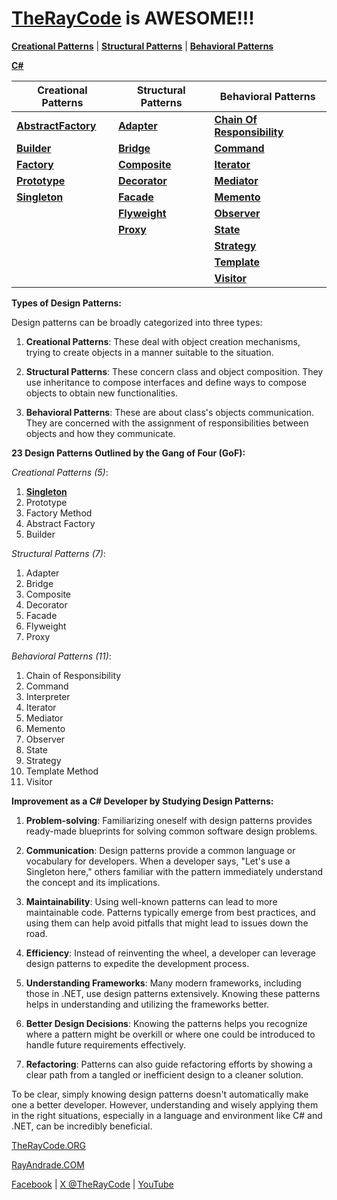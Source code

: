 # [TheRayCode](../../README.md) is AWESOME!!!

**[Creational Patterns](./Creational/README.md)** | **[Structural Patterns](./Structural/README.md)** | **[Behavioral Patterns](./Behavioral/README.md)**

**[C#](../README.md)** 

| Creational Patterns | Structural Patterns | Behavioral Patterns |
|--------------|-----|-----------|
| [**AbstractFactory**](Creational/AbstractFactory/README.md) | [**Adapter**](./Structural/Adapter/README.md)         | [**Chain Of Responsibility**](./Behavioral/ChainOfResponsibility/README.md) |
| [**Builder**](./Creational/Builder/README.md)                 | [**Bridge**](./Structural/Bridge/README.md)           | [**Command**](./Behavioral/Command/README.md) |
| [**Factory**](./Creational/Factory/README.md)                 | [**Composite**](./Structural/Composite/README.md)     | [**Iterator**](./Behavioral/Iterator/README.md) |
| [**Prototype**](./Creational/Prototype/README.md)             | [**Decorator**](./Structural/Decorator/README.md)     | [**Mediator**](./Behavioral/Mediator/README.md) |
| [**Singleton**](./Creational/Singleton/README.md)             | [**Facade**](./Structural/Facade/README.md)           | [**Memento**](./Behavioral/Memento/README.md) |
|                                                               | [**Flyweight**](./Structural/Flyweight/README.md)     | [**Observer**](./Behavioral/Observer/README.md)  |
|                                                               | [**Proxy**](./Structural/Proxy/README.md)             | [**State**](./Behavioral/State/README.md) |
|                                                               |                                                       | [**Strategy**](./Behavioral/Strategy/README.md)  |
|                                                               |                                                       | [**Template**](./Behavioral/Template/README.md)  |
|                                                               |                                                       | [**Visitor**](./Behavioral/Visitor/README.md) |


**Types of Design Patterns:**

Design patterns can be broadly categorized into three types:

1. **Creational Patterns**: These deal with object creation mechanisms, trying to create objects in a manner suitable to the situation.
  
2. **Structural Patterns**: These concern class and object composition. They use inheritance to compose interfaces and define ways to compose objects to obtain new functionalities.

3. **Behavioral Patterns**: These are about class's objects communication. They are concerned with the assignment of responsibilities between objects and how they communicate.

**23 Design Patterns Outlined by the Gang of Four (GoF):**

*Creational Patterns (5)*:

1. [**Singleton**](./Creational/Singleton/README.md)
2. Prototype
3. Factory Method
4. Abstract Factory
5. Builder

*Structural Patterns (7)*:

1. Adapter
2. Bridge
3. Composite
4. Decorator
5. Facade
6. Flyweight
7. Proxy

*Behavioral Patterns (11)*:

1. Chain of Responsibility
2. Command
3. Interpreter
4. Iterator
5. Mediator
6. Memento
7. Observer
8. State
9. Strategy
10. Template Method
11. Visitor

**Improvement as a C# Developer by Studying Design Patterns:**

1. **Problem-solving**: Familiarizing oneself with design patterns provides ready-made blueprints for solving common software design problems. 

2. **Communication**: Design patterns provide a common language or vocabulary for developers. When a developer says, "Let's use a Singleton here," others familiar with the pattern immediately understand the concept and its implications.

3. **Maintainability**: Using well-known patterns can lead to more maintainable code. Patterns typically emerge from best practices, and using them can help avoid pitfalls that might lead to issues down the road.

4. **Efficiency**: Instead of reinventing the wheel, a developer can leverage design patterns to expedite the development process.

5. **Understanding Frameworks**: Many modern frameworks, including those in .NET, use design patterns extensively. Knowing these patterns helps in understanding and utilizing the frameworks better.

6. **Better Design Decisions**: Knowing the patterns helps you recognize where a pattern might be overkill or where one could be introduced to handle future requirements effectively.

7. **Refactoring**: Patterns can also guide refactoring efforts by showing a clear path from a tangled or inefficient design to a cleaner solution.

To be clear, simply knowing design patterns doesn't automatically make one a better developer. However, understanding and wisely applying them in the right situations, especially in a language and environment like C# and .NET, can be incredibly beneficial.

[TheRayCode.ORG](https://www.TheRayCode.ORG)

[RayAndrade.COM](https://www.RayAndrade.com)

[Facebook](https://www.facebook.com/TheRayCode/) | [X @TheRayCode](https://www.x.com/TheRayCode/) | [YouTube](https://www.youtube.com/TheRayCode/)
